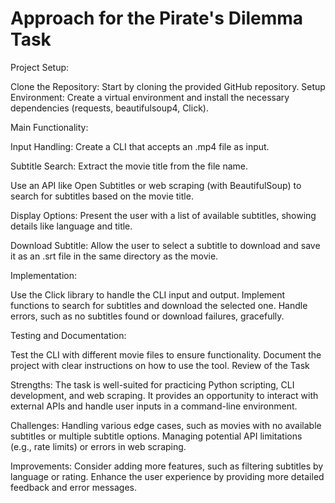 # Approach for the Pirate's Dilemma Task

Project Setup:

Clone the Repository: Start by cloning the provided GitHub repository.
Setup Environment: Create a virtual environment and install the necessary dependencies (requests, beautifulsoup4, Click).

Main Functionality:

Input Handling: Create a CLI that accepts an .mp4 file as input.

Subtitle Search:
Extract the movie title from the file name.

Use an API like Open Subtitles or web scraping (with BeautifulSoup) to search for subtitles based on the movie title.

Display Options: Present the user with a list of available subtitles, showing details like language and title.

Download Subtitle: Allow the user to select a subtitle to download and save it as an .srt file in the same directory as the movie.

Implementation:

Use the Click library to handle the CLI input and output.
Implement functions to search for subtitles and download the selected one.
Handle errors, such as no subtitles found or download failures, gracefully.

Testing and Documentation:

Test the CLI with different movie files to ensure functionality.
Document the project with clear instructions on how to use the tool.
Review of the Task

Strengths:
The task is well-suited for practicing Python scripting, CLI development, and web scraping.
It provides an opportunity to interact with external APIs and handle user inputs in a command-line environment.

Challenges:
Handling various edge cases, such as movies with no available subtitles or multiple subtitle options.
Managing potential API limitations (e.g., rate limits) or errors in web scraping.

Improvements:
Consider adding more features, such as filtering subtitles by language or rating.
Enhance the user experience by providing more detailed feedback and error messages.
